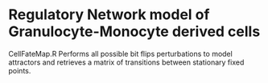 # Regulatory Network model of Granulocyte-Monocyte derived cells

CellFateMap.R Performs all possible bit flips perturbations to model attractors and retrieves a matrix of transitions between stationary fixed points.

